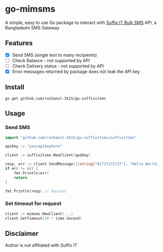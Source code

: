 # go-mimsms

A simple, easy to use Go package to interact with [Suffix IT Bulk SMS](https://bulkmsg.suffixit.com) API, a Bangladeshi SMS Gateway

## Features

-   [x] Send SMS (single text to many recipients)
-   [ ] Check Balance - not supported by API
-   [ ] Check Delivery status - not supported by API
-   [x] Error messages returned by package does not leak the API key

## Install

```
go get github.com/raihanul-2k15/go-suffixitsms
```

## Usage

### Send SMS

```go
import "github.com/raihanul-2k15/go-suffixitsms/suffixitsms"

apiKey := "yourapikeyhere"

client := suffixitsms.NewClient(apiKey)

resp, err := client.SendMessage([]string{"01717171717"}, "Hello World, API Testing")
if err != nil {
    fmt.Println(err)
    return
}

fmt.Println(resp) // Success
```

### Set timeout for request

```go
client := mimsms.NewClient(...)
client.SetTimeout(30 * time.Second)
```

## Disclaimer

Author is not affiliated with Suffix IT
